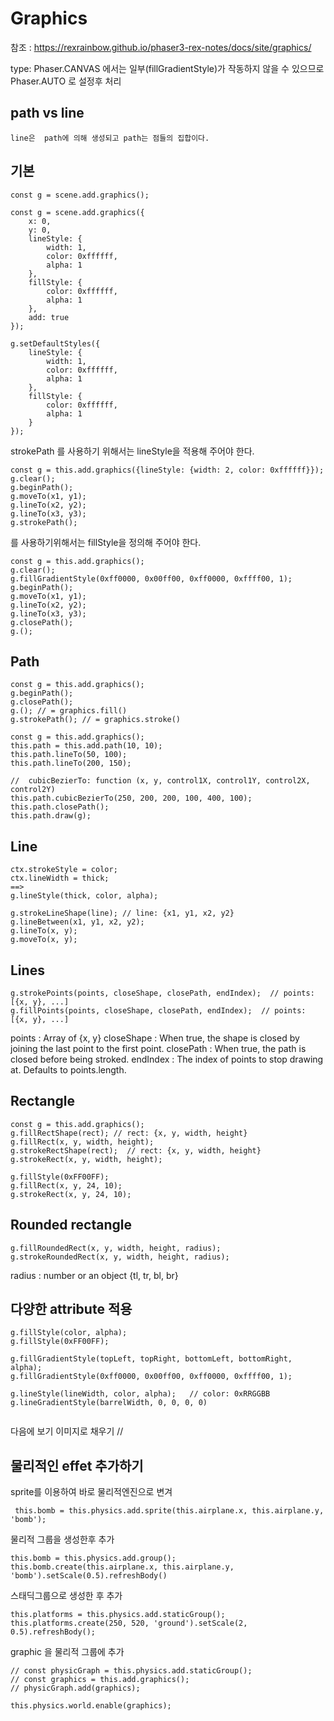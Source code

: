 # Graphics

참조 : https://rexrainbow.github.io/phaser3-rex-notes/docs/site/graphics/


type: Phaser.CANVAS 에서는 일부(fillGradientStyle)가 작동하지 않을 수 있으므로
Phaser.AUTO 로 설정후 처리
## path vs line
```
line은  path에 의해 생성되고 path는 점들의 집합이다.
```

## 기본
```
const g = scene.add.graphics();
```
```
const g = scene.add.graphics({
    x: 0,
    y: 0,
    lineStyle: {
        width: 1,
        color: 0xffffff,
        alpha: 1
    },
    fillStyle: {
        color: 0xffffff,
        alpha: 1
    },
    add: true
});
```
```
g.setDefaultStyles({
    lineStyle: {
        width: 1,
        color: 0xffffff,
        alpha: 1
    },
    fillStyle: {
        color: 0xffffff,
        alpha: 1
    }
});
```
strokePath 를 사용하기 위해서는 lineStyle을 적용해 주어야 한다.
```
const g = this.add.graphics({lineStyle: {width: 2, color: 0xffffff}});
g.clear();
g.beginPath();
g.moveTo(x1, y1);
g.lineTo(x2, y2);
g.lineTo(x3, y3);
g.strokePath();
```
 를 사용하기위해서는 fillStyle을 정의해 주어야 한다.
```
const g = this.add.graphics();
g.clear();
g.fillGradientStyle(0xff0000, 0x00ff00, 0xff0000, 0xffff00, 1);
g.beginPath();
g.moveTo(x1, y1);
g.lineTo(x2, y2);
g.lineTo(x3, y3);
g.closePath();
g.();
```
## Path
```
const g = this.add.graphics();
g.beginPath();
g.closePath();
g.(); // = graphics.fill()
g.strokePath(); // = graphics.stroke()
```
```
const g = this.add.graphics();
this.path = this.add.path(10, 10);
this.path.lineTo(50, 100);
this.path.lineTo(200, 150);

//  cubicBezierTo: function (x, y, control1X, control1Y, control2X, control2Y)
this.path.cubicBezierTo(250, 200, 200, 100, 400, 100);
this.path.closePath();
this.path.draw(g);
```

## Line
```
ctx.strokeStyle = color;
ctx.lineWidth = thick;
==>
g.lineStyle(thick, color, alpha);

g.strokeLineShape(line); // line: {x1, y1, x2, y2}
g.lineBetween(x1, y1, x2, y2);
g.lineTo(x, y);
g.moveTo(x, y);
```
## Lines
```
g.strokePoints(points, closeShape, closePath, endIndex);  // points: [{x, y}, ...]
g.fillPoints(points, closeShape, closePath, endIndex);  // points: [{x, y}, ...]
```
points : Array of {x, y}
closeShape : When true, the shape is closed by joining the last point to the first point.
closePath : When true, the path is closed before being stroked.
endIndex : The index of points to stop drawing at. Defaults to points.length.

## Rectangle
```
const g = this.add.graphics();
g.fillRectShape(rect); // rect: {x, y, width, height}
g.fillRect(x, y, width, height);
g.strokeRectShape(rect);  // rect: {x, y, width, height}
g.strokeRect(x, y, width, height);
```
```
g.fillStyle(0xFF00FF);
g.fillRect(x, y, 24, 10);
g.strokeRect(x, y, 24, 10);
```

## Rounded rectangle
```
g.fillRoundedRect(x, y, width, height, radius);
g.strokeRoundedRect(x, y, width, height, radius);
```
radius : number or an object {tl, tr, bl, br}

## 다양한 attribute 적용
```
g.fillStyle(color, alpha);
g.fillStyle(0xFF00FF);

g.fillGradientStyle(topLeft, topRight, bottomLeft, bottomRight, alpha);
g.fillGradientStyle(0xff0000, 0x00ff00, 0xff0000, 0xffff00, 1);

g.lineStyle(lineWidth, color, alpha);   // color: 0xRRGGBB
g.lineGradientStyle(barrelWidth, 0, 0, 0, 0)


```

다음에 보기 이미지로 채우기
//



## 물리적인 effet 추가하기
sprite를 이용하여 바로 물리적엔진으로 변겨
```
 this.bomb = this.physics.add.sprite(this.airplane.x, this.airplane.y, 'bomb');
```
물리적 그룹을 생성한후 추가
```
this.bomb = this.physics.add.group();
this.bomb.create(this.airplane.x, this.airplane.y, 'bomb').setScale(0.5).refreshBody()
```
스태딕그룹으로 생성한 후 추가
```
this.platforms = this.physics.add.staticGroup();
this.platforms.create(250, 520, 'ground').setScale(2, 0.5).refreshBody();
```
graphic 을 물리적 그룹에 추가
```
// const physicGraph = this.physics.add.staticGroup();
// const graphics = this.add.graphics();
// physicGraph.add(graphics);
```

```
this.physics.world.enable(graphics);
```
